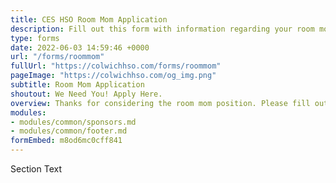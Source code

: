 ```yaml
---
title: CES HSO Room Mom Application
description: Fill out this form with information regarding your room mom details.
type: forms
date: 2022-06-03 14:59:46 +0000
url: "/forms/roommom"
fullUrl: "https://colwichhso.com/forms/roommom"
pageImage: "https://colwichhso.com/og_img.png"
subtitle: Room Mom Application
shoutout: We Need You! Apply Here.
overview: Thanks for considering the room mom position. Please fill out the form below with your contact and grade level details.
modules:
- modules/common/sponsors.md
- modules/common/footer.md
formEmbed: m8od6mc0cff841
---
```

Section Text
